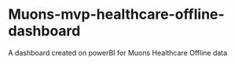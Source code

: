# Muons-mvp-healthcare-offline-dashboard
A dashboard created on powerBI for Muons Healthcare Offline data
